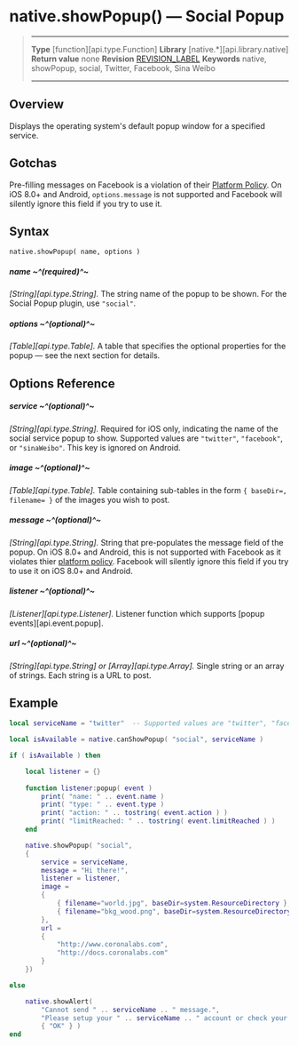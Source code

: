 # native.showPopup() — Social Popup

> --------------------- ------------------------------------------------------------------------------------------
> __Type__              [function][api.type.Function]
> __Library__           [native.*][api.library.native]
> __Return value__      none
> __Revision__          [REVISION_LABEL](REVISION_URL)
> __Keywords__          native, showPopup, social, Twitter, Facebook, Sina Weibo
> --------------------- ------------------------------------------------------------------------------------------


## Overview

Displays the operating system's default popup window for a specified service.


## Gotchas

Pre-filling messages on Facebook is a violation of their [Platform Policy](https://developers.facebook.com/docs/apps/review/prefill). On iOS 8.0+ and Android, `options.message` is not supported and Facebook will silently ignore this field if you try to use it.


## Syntax

	native.showPopup( name, options )

##### name ~^(required)^~
_[String][api.type.String]._ The string name of the popup to be shown. For the Social Popup plugin, use `"social"`.

##### options ~^(optional)^~
_[Table][api.type.Table]._ A table that specifies the optional properties for the popup — see the next section for details.


## Options Reference

##### service ~^(optional)^~
_[String][api.type.String]._ Required for iOS only, indicating the name of the social service popup to show. Supported values are `"twitter"`, `"facebook"`, or `"sinaWeibo"`. This key is ignored on Android.

##### image ~^(optional)^~
_[Table][api.type.Table]._ Table containing <nobr>sub-tables</nobr> in the form `{ baseDir=, filename= }` of the images you wish to post.

##### message ~^(optional)^~
_[String][api.type.String]._ String that pre-populates the message field of the popup. On iOS 8.0+ and Android, this is not supported with Facebook as it violates thier [platform policy](https://developers.facebook.com/docs/apps/review/prefill). Facebook will silently ignore this field if you try to use it on iOS 8.0+ and Android.

##### listener ~^(optional)^~
_[Listener][api.type.Listener]._ Listener function which supports [popup events][api.event.popup].

##### url ~^(optional)^~
_[String][api.type.String] or [Array][api.type.Array]._ Single string or an array of strings. Each string is a URL to post.


## Example

``````lua
local serviceName = "twitter"  -- Supported values are "twitter", "facebook", or "sinaWeibo"

local isAvailable = native.canShowPopup( "social", serviceName )

if ( isAvailable ) then

	local listener = {}
	
	function listener:popup( event )
		print( "name: " .. event.name )
		print( "type: " .. event.type )
		print( "action: " .. tostring( event.action ) )
		print( "limitReached: " .. tostring( event.limitReached ) )
	end

	native.showPopup( "social",
	{
		service = serviceName,
		message = "Hi there!",
		listener = listener,
		image = 
		{
			{ filename="world.jpg", baseDir=system.ResourceDirectory },
			{ filename="bkg_wood.png", baseDir=system.ResourceDirectory }
		},
		url = 
		{
			"http://www.coronalabs.com",
			"http://docs.coronalabs.com"
		}
	})

else

	native.showAlert(
		"Cannot send " .. serviceName .. " message.",
		"Please setup your " .. serviceName .. " account or check your network connection.",
		{ "OK" } )
end
``````